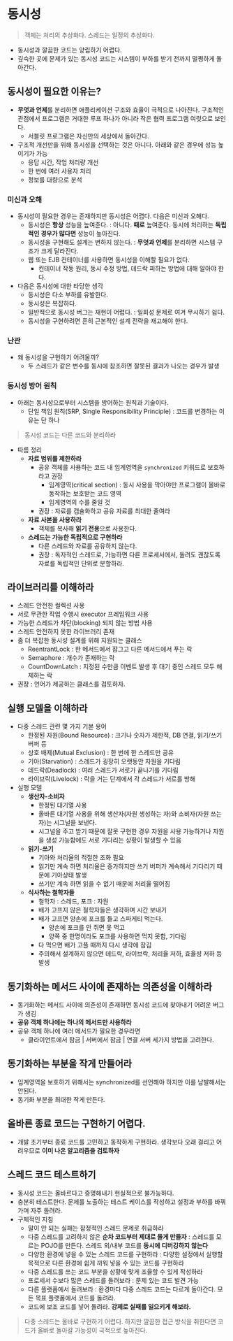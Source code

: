 # 동시성 

> 객체는 처리의 추상화다. 스레드는 일정의 추상화다. 

- 동시성과 깔끔한 코드는 양립하기 어렵다.
- 깊숙한 곳에 문제가 있는 동시성 코드는 시스템이 부하를 받기 전까지 멀쩡하게 돌아간다. 

## 동시성이 필요한 이유는? 
- **무엇과 언제**를 분리하면 애플리케이션 구조와 효율이 극적으로 나아진다. 구조적인 관점에서 프로그램은 거대한 루프 하나가 아니라 작은 협력 프로그램 여럿으로 보인다. 
  - 서블릿 프로그램은 자신만의 세상에서 돌아간다. 
- 구조적 개선만을 위해 동시성을 선택하는 것은 아니다. 아래와 같은 경우에 성능 높이기가 가능 
  - 응답 시간, 작업 처리량 개선 
  - 한 번에 여러 사용자 처리 
  - 정보를 대량으로 분석  

### 미신과 오해 
- 동시성이 필요한 경우는 존재하지만 동시성은 어렵다. 다음은 미신과 오해다. 
  - 동시성은 **항상** 성능을 높여준다. : 아니다. **때로** 높여준다. 동시에 처리하는 **독립적인 경우가 많다면** 성능이 높아진다. 
  - 동시성을 구현해도 설계는 변하지 않는다. : **무엇과 언제**를 분리하면 시스템 구조가 크게 달라진다.
  - 웹 또는 EJB 컨테이너를 사용하면 동시성을 이해할 필요가 없다. 
    - 컨테이너 작동 원리, 동시 수정 방법, 데드락 피하는 방법에 대해 알아야 한다. 
- 다음은 동시성에 대한 타당한 생각 
  - 동시성은 다소 부하를 유발한다. 
  - 동시성은 복잡하다.
  - 일반적으로 동시성 버그는 재현이 어렵다. : 일회성 문제로 여겨 무시하기 쉽다.
  - 동시성을 구현하려면 흔히 근본적인 설계 전략을 재고해야 한다.

### 난관 
- 왜 동시성을 구현하기 어려울까?
  - 두 스레드가 같은 변수를 동시에 참조하면 잘못된 결과가 나오는 경우가 발생 

### 동시성 방어 원칙 
- 아래는 동시성으로부터 시스템을 방어하는 원칙과 기술이다.
  - 단일 책임 원칙(SRP, Single Responsibility Principle) : 코드를 변경하는 이유는 단 하나
> 동시성 코드는 다른 코드와 분리하라
- 따름 정리
  - **자료 범위를 제한하라**
    - 공유 객체를 사용하는 코드 내 임계영역을 `synchronized` 키워드로 보호하라고 권장 
      - 임계영역(critical section) : 동시 사용을 막아야만 프로그램이 올바로 동작하는 보호받는 코드 영역 
      - 임계영역의 수를 줄일 것  
    - 권장 : 자료를 캡슐화하고 공유 자료를 최대한 줄여라 
  - **자료 사본을 사용하라**
    - 객체를 복사해 **읽기 전용**으로 사용한다. 
  - **스레드는 가능한 독립적으로 구현하라**
    - 다른 스레드와 자료를 공유하지 않는다. 
    - 권장 : 독자적인 스레드로, 가능하면 다른 프로세서에서, 돌려도 괜찮도록 자료를 독립적인 단위로 분할하라. 

## 라이브러리를 이해하라 
- 스레드 안전한 컬렉션 사용  
- 서로 무관한 작업 수행시 executor 프레임워크 사용 
- 가능한 스레드가 차단(blocking) 되지 않는 방법 사용 
- 스레드 안전하지 못한 라이브러리 존재 
- 좀 더 복잡한 동시성 설계를 위해 지원되는 클래스 
  - ReentrantLock : 한 메서드에서 잠그고 다른 메서드에서 푸는 락 
  - Semaphore : 개수가 존재하는 락 
  - CountDownLatch : 지정된 수만큼 이벤트 발생 후 대기 중인 스레드 모두 해제하는 락 
- 권장 : 언어가 제공하는 클래스를 검토하자. 

## 실행 모델을 이해하라 
- 다중 스레드 관련 몇 가지 기본 용어 
  - 한정된 자원(Bound Resource) : 크기나 숫자가 제한적, DB 연결, 읽기/쓰기 버퍼 등 
  - 상호 배제(Mutual Exclusion) : 한 번에 한 스레드만 공유 
  - 기아(Starvation) : 스레드가 굉장히 오랫동안 자원을 기다림
  - 데드락(Deadlock) : 여러 스레드가 서로가 끝나기를 기다림 
  - 라이브락(Livelock) : 락을 거는 단계에서 각 스레드가 서로를 방해
- 실행 모델 
  - **생산자-소비자** 
    - 한정된 대기열 사용
    - 올바른 대기열 사용을 위해 생산자(자원 생성하는 자)와 소비자(자원 쓰는 자)는 시그널을 보낸다.
    - 시그널을 주고 받기 때문에 잘못 구현한 경우 자원을 사용 가능하거나 자원을 생성 가능함에도 서로 기다리는 상황이 발생할 수 있음 
  -  **읽기-쓰기**
      - 기아와 처리율의 적절한 조화 필요 
      - 읽기만 계속 하면 처리율은 증가하지만 쓰기 버퍼가 계속해서 기다리기 때문에 기아상태 발생 
      - 쓰기만 계속 하면 읽을 수 없기 때문에 처리율 떨어짐 
  - **식사하는 철학자들**
    - 철학자 : 스레드, 포크 : 자원
    - 배가 고프지 않은 철학자들은 생각하며 시간 보내기
    - 배가 고프면 양손에 포크를 들고 스파게티 먹는다.
      - 양손에 포크를 안 쥐면 못 먹고 
      - 양쪽 중 한명이라도 포크를 사용하면 먹지 못함, 기다림 
    - 다 먹으면 배가 고플 때까지 다시 생각에 잠김 
    - 주의해서 설계하지 않으면 데드락, 라이브락, 처리율 저하, 효율성 저하 등 발생 

## 동기화하는 메서드 사이에 존재하는 의존성을 이해하라 
- 동기화하는 메서드 사이에 의존성이 존재하면 동시성 코드에 찾아내기 어려운 버그가 생김 
- **공유 객체 하나에는 하나의 메서드만 사용하라**
- 공유 객체 하나에 여러 메서드가 필요한 경우라면 
  - 클라이언트에서 잠금 | 서버에서 잠금 | 연결 서버 세가지 방법을 고려한다. 

## 동기화하는 부분을 작게 만들어라 
- 임계영역을 보호하기 위해서는 synchronized를 선언해야 하지만 이를 남발해서는 안된다. 
- 동기화 부분을 최대한 작게 만든다. 

## 올바른 종료 코드는 구현하기 어렵다. 
- 개발 초기부터 종료 코드를 고민하고 동작하게 구현하라. 생각보다 오래 걸리고 어려우므로 **이미 나온 알고리즘을 검토하자** 

## 스레드 코드 테스트하기 
- 동시성 코드는 올바르다고 증명해내기 현실적으로 불가능하다. 
- 충분히 테스트한다. 문제를 노출하는 테스트 케이스를 작성하고 설정과 부하를 바꿔가며 자주 돌려라. 
- 구체적인 지침 
  - 말이 안 되는 실패는 잠정적인 스레드 문제로 취급하라
  - 다중 스레드를 고려하지 않은 **순차 코드부터 제대로 돌게 만들자** : 스레드를 모르는 POJO를 만든다. 스레드 외/내부 코드를 **동시에 디버깅하지 않는다**
  - 다양한 환경에 넣을 수 있는 스레드 코드를 구현하라 : 다양한 설정에서 실행할 목적으로 다른 환경에 쉽게 끼워 넣을 수 있는 코드를 구현하라 
  - 다중 스레드를 쓰는 코드 부분을 상황에 맞게 조율할 수 있게 작성하라 
  - 프로세서 수보다 많은 스레드를 돌려보라 : 문제 있는 코드 발견 가능 
  - 다른 플랫폼에서 돌려보라 : 환경마다 다중 스레드 코드는 다르게 돌아간다. 모든 목표 플랫폼에서 코드를 돌려라. 
  - 코드에 보조 코드를 넣어 돌려라. **강제로 실패를 일으키게 해보라.**



> 다중 스레드는 올바로 구현하기 어렵다. 하지만 깔끔한 접근 방식을 취한다면 코드가 올바로 돌아갈 가능성이 극적으로 높아진다.
